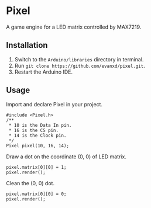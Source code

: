 # Pixel
A game engine for a LED matrix controlled by MAX7219.

## Installation
1. Switch to the `Arduino/libraries` directory in terminal.
2. Run `git clone https://github.com/evanxd/pixel.git`.
3. Restart the Arduino IDE.

## Usage
Import and declare Pixel in your project.
```
#include <Pixel.h>
/**
 * 10 is the Data In pin.
 * 16 is the CS pin.
 * 14 is the Clock pin.
 */
Pixel pixel(10, 16, 14); 
```

Draw a dot on the coordinate (0, 0) of LED matrix.
```
pixel.matrix[0][0] = 1;
pixel.render();
```

Clean the (0, 0) dot.
```
pixel.matrix[0][0] = 0;
pixel.render();
```
